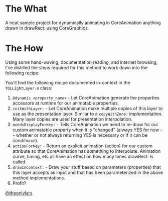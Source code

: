 # The What
A neat sample project for dynamically animating in CoreAnimation anything drawn in drawRect: using CoreGraphics.

# The How
Using some hand-waving, documentation reading, and internet browsing, I've distilled the steps required for this method to work down into the following recipe:

You'll find the following recipe documented in-context in the `TOLLightLayer.m` class:

1. `@dynamic <property_name>` - Let CoreAnimation generate the properties accessors at runtime for our animatable properties.
2. `initWithLayer:` - Let CoreAnimation make multiple copies of this layer to use as the presentation layer. Similar to a `copyWithZone:` implementation. Many layer copies are used for presentation interpolation.
3. `needsDisplayForKey:` - Tells CoreAnimation we need to re-draw for our custom animatable property when it is "changed" (always YES for now -- whether or not always returning YES is necessary or if it can be conditional).
4. `actionForKey:` - Return an explicit animation (action) for our custom attribute so that CoreAnimation has something to interpolate. Animation curve, timing, etc all have an effect on how many times drawRect: is called.
5. `drawInContext:` - Draw your stuff based on parameters (properties) that this layer accepts as input and that has been parameterized in the above method implementations.
6. Profit?


[@theonlylars](https://theonlylars.com)
